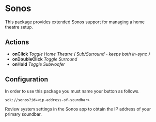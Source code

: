 # Sonos

This package provides extended Sonos support for managing a home theatre setup.

## Actions

- **onClick** _Toggle Home Theatre ( Sub/Surround - keeps both in-sync )_
- **onDoubleClick** _Toggle Surround_
- **onHold** _Toggle Subwoofer_

## Configuration

In order to use this package you must name your button as follows.

```
sdk://sonos?id=<ip-address-of-soundbar>
```

Review system settings in the Sonos app to obtain the IP address of your primary
soundbar.
